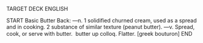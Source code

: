 TARGET DECK
ENGLISH

START
Basic
Butter
Back: —n. 1 solidified churned cream, used as a spread and in cooking. 2 substance of similar texture (peanut butter). —v. Spread, cook, or serve with butter.  butter up colloq. Flatter. [greek bouturon]
END
